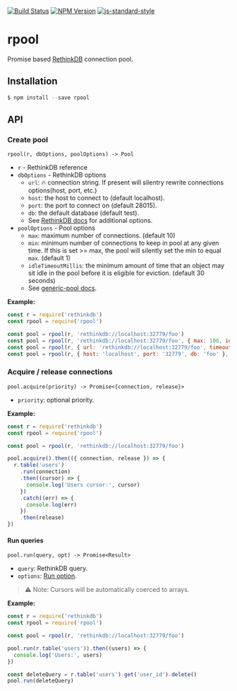 [![Build Status](https://img.shields.io/travis/dotcypress/rpool.svg?branch=master&style=flat-square)](https://travis-ci.org/dotcypress/rpool)
[![NPM Version](https://img.shields.io/npm/v/rpool.svg?style=flat-square)](https://www.npmjs.com/package/rpool)
[![js-standard-style](https://img.shields.io/badge/code%20style-standard-brightgreen.svg?style=flat-square)](http://standardjs.com/)

# rpool

Promise based [RethinkDB](https://rethinkdb.com) connection pool.

## Installation

```js
$ npm install --save rpool
```

## API

### Create pool

`rpool(r, dbOptions, poolOptions) -> Pool`

* `r` - RethinkDB reference
* `dbOptions` - RethinkDB options
  * `url`: 🔥 connection string. If present will silentry rewrite connections options(host, port, etc.)
  * `host`: the host to connect to (default localhost).
  * `port`: the port to connect on (default 28015).
  * `db`: the default database (default test).
  * See [RethinkDB docs](https://www.rethinkdb.com/api/javascript/connect/) for additional options.
* `poolOptions` - Pool options
  * `max`: maximum number of connections. (default 10)
  * `min`: minimum number of connections to keep in pool at any given time. If this is set >= max, the pool will silently set the min to equal `max`. (default 1)
  * `idleTimeoutMillis`: the minimum amount of time that an object may sit idle in the pool before it is eligible for eviction. (default 30 seconds)
  * See [generic-pool docs](https://www.npmjs.com/package/generic-pool).

**Example:**

```js
const r = require('rethinkdb')
const rpool = require('rpool')

const pool = rpool(r, 'rethinkdb://localhost:32779/foo')
const pool = rpool(r, 'rethinkdb://localhost:32779/foo', { max: 100, idleTimeoutMillis: 10000 })
const pool = rpool(r, { url: 'rethinkdb://localhost:32779/foo', timeout: 10 }, { max: 100 })
const pool = rpool(r, { host: 'localhost', port: '32779', db: 'foo' }, { max: 10 })
```

### Acquire / release connections

`pool.acquire(priority) -> Promise<{connection, release}>`

* `priority`: optional priority.

**Example:**
```js
const r = require('rethinkdb')
const rpool = require('rpool')

const pool = rpool(r, 'rethinkdb://localhost:32779/foo')

pool.acquire().then(({ connection, release }) => {
  r.table('users')
    .run(connection)
    .then((cursor) => {
      console.log('Users cursor:', cursor)
    })
    .catch((err) => {
      console.log(err)
    })
    .then(release)
})
```

#### Run queries

`pool.run(query, opt) -> Promise<Result>`

* `query`: RethinkDB query.
* `options`: [Run option](https://www.rethinkdb.com/api/javascript/run/).

> ⚠️ Note: Cursors will be automatically coerced to arrays.

**Example:**

```js
const r = require('rethinkdb')
const rpool = require('rpool')

const pool = rpool(r, 'rethinkdb://localhost:32779/foo')

pool.run(r.table('users')).then((users) => {
  console.log('Users:', users)
})

const deleteQuery = r.table('users').get('user_id').delete()
pool.run(deleteQuery)
```
